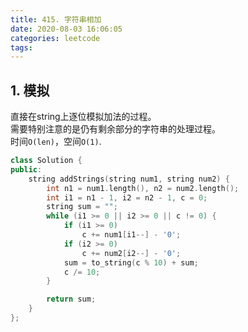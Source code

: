 ```yaml
---
title: 415. 字符串相加
date: 2020-08-03 16:06:05
categories: leetcode
tags:
---
```

## 1. 模拟
直接在string上逐位模拟加法的过程。  
需要特别注意的是仍有剩余部分的字符串的处理过程。  
时间`O(len)`，空间`O(1)`.  
```cpp
class Solution {
public:
    string addStrings(string num1, string num2) {
        int n1 = num1.length(), n2 = num2.length();
        int i1 = n1 - 1, i2 = n2 - 1, c = 0;
        string sum = "";
        while (i1 >= 0 || i2 >= 0 || c != 0) {
            if (i1 >= 0)
                c += num1[i1--] - '0';
            if (i2 >= 0)
                c += num2[i2--] - '0';
            sum = to_string(c % 10) + sum;
            c /= 10;
        }

        return sum;
    }
};
```
